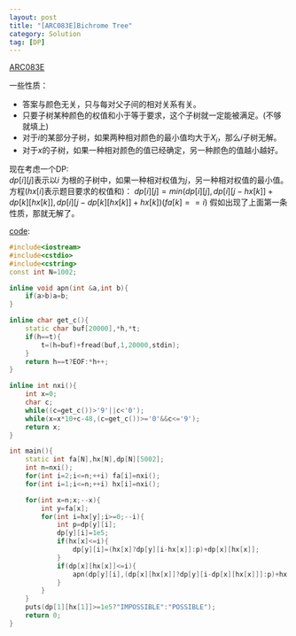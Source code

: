 ```yaml
---
layout: post
title: "[ARC083E]Bichrome Tree"
category: Solution
tag: [DP]
---
```


[ARC083E](https://arc083.contest.atcoder.jp/tasks/arc083_c)  

一些性质：
* 答案与颜色无关，只与每对父子间的相对关系有关。  
* 只要子树某种颜色的权值和小于等于要求，这个子树就一定能被满足。(不够就填上)
* 对于$i$的某部分子树，如果两种相对颜色的最小值均大于$X_ i$，那么$i$子树无解。
* 对于$x$的子树，如果一种相对颜色的值已经确定，另一种颜色的值越小越好。

现在考虑一个DP:  
$dp[i][j]$表示以$i$ 为根的子树中，如果一种相对权值为$j$，另一种相对权值的最小值。  
方程($hx[i]$表示题目要求的权值和)：
$dp[i][j]=min(dp[i][j],dp[i][j-hx[k]]+dp[k][hx[k]],dp[i][j-dp[k][hx[k]]+hx[k])(fa[k]==i)$
假如出现了上面第一条性质，那就无解了。

[code](https://github.com/syniox/Online_Judge_solutions/blob/master/AtCoder/ARC083E.cpp):  
```c++
#include<iostream>
#include<cstdio>
#include<cstring>
const int N=1002;

inline void apn(int &a,int b){
	if(a>b)a=b;
}

inline char get_c(){
	static char buf[20000],*h,*t;
	if(h==t){
		t=(h=buf)+fread(buf,1,20000,stdin);
	}
	return h==t?EOF:*h++;
}

inline int nxi(){
	int x=0;
	char c;
	while((c=get_c())>'9'||c<'0');
	while(x=x*10+c-48,(c=get_c())>='0'&&c<='9');
	return x;
}

int main(){
	static int fa[N],hx[N],dp[N][5002];
	int n=nxi();
	for(int i=2;i<=n;++i) fa[i]=nxi();
	for(int i=1;i<=n;++i) hx[i]=nxi();

	for(int x=n;x;--x){
		int y=fa[x];
		for(int i=hx[y];i>=0;--i){
			int p=dp[y][i];
			dp[y][i]=1e5;
			if(hx[x]<=i){
				dp[y][i]=(hx[x]?dp[y][i-hx[x]]:p)+dp[x][hx[x]];
			}
			if(dp[x][hx[x]]<=i){
				apn(dp[y][i],(dp[x][hx[x]]?dp[y][i-dp[x][hx[x]]]:p)+hx[x]);
			}
		}
	}
	puts(dp[1][hx[1]]>=1e5?"IMPOSSIBLE":"POSSIBLE");
	return 0;
}
```
